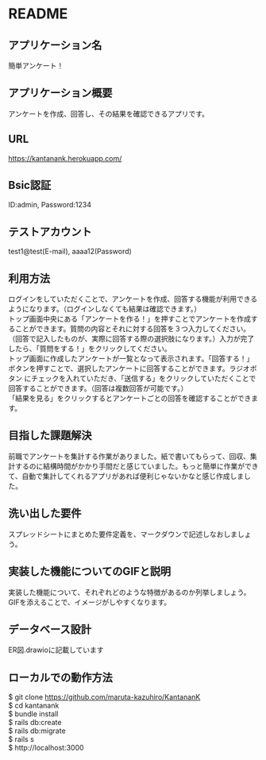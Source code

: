 # README

## アプリケーション名<br />
簡単アンケート！<br />
## アプリケーション概要<br />
アンケートを作成、回答し、その結果を確認できるアプリです。<br />
## URL<br />
https://kantanank.herokuapp.com/<br />
## Bsic認証<br />
ID:admin, Password:1234<br />
## テストアカウント<br />
test1@test(E-mail), aaaa12(Password)<br />
## 利用方法<br />
ログインをしていただくことで、アンケートを作成、回答する機能が利用できるようになります。（ログインしなくても結果は確認できます。）<br />
トップ画面中央にある「アンケートを作る！」を押すことでアンケートを作成することができます。質問の内容とそれに対する回答を３つ入力してください。（回答で記入したものが、実際に回答する際の選択肢になります。）入力が完了したら、「質問をする！」をクリックしてください。<br />
トップ画面に作成したアンケートが一覧となって表示されます。「回答する！」ボタンを押すことで、選択したアンケートに回答することができます。ラジオボタン にチェックを入れていただき、「送信する」をクリックしていただくことで回答することができます。（回答は複数回答が可能です。）<br />
「結果を見る」をクリックするとアンケートごとの回答を確認することができます。<br />
## 目指した課題解決<br />
前職でアンケートを集計する作業がありました。紙で書いてもらって、回収、集計するのに結構時間がかかり手間だと感じていました。もっと簡単に作業ができて、自動で集計してくれるアプリがあれば便利じゃないかなと感じ作成しました。<br />
## 洗い出した要件<br />
スプレッドシートにまとめた要件定義を、マークダウンで記述しなおしましょう。<br />
## 実装した機能についてのGIFと説明<br />
実装した機能について、それぞれどのような特徴があるのか列挙しましょう。GIFを添えることで、イメージがしやすくなります。<br />
## データベース設計<br />
ER図.drawioに記載しています<br />
## ローカルでの動作方法<br />
$ git clone https://github.com/maruta-kazuhiro/KantananK<br />
$ cd kantanank<br />
$ bundle install<br />
$ rails db:create<br />
$ rails db:migrate<br />
$ rails s<br />
$ http://localhost:3000<br />